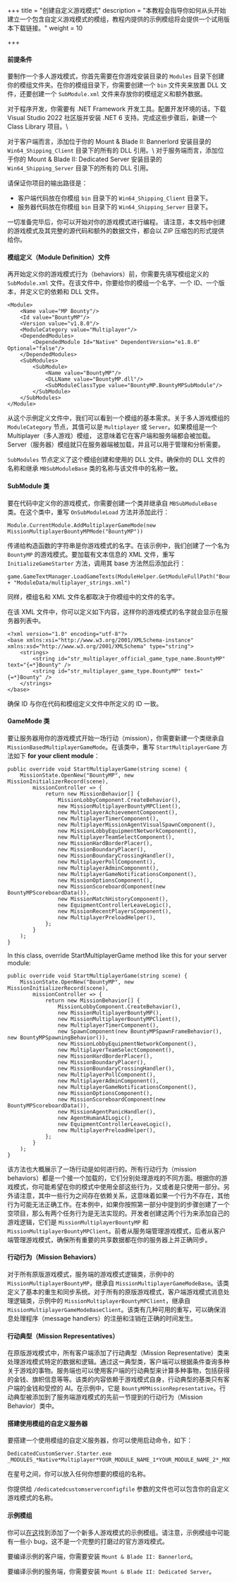 +++
title = "创建自定义游戏模式"
description = "本教程会指导你如何从头开始建立一个包含自定义游戏模式的模组，教程内提供的示例模组将会提供一个试用版本下载链接。"
weight = 10

+++

#### 前提条件
要制作一个多人游戏模式，你首先需要在你游戏安装目录的 `Modules` 目录下创建你的模组文件夹。在你的模组目录下，你需要创建一个 `bin` 文件夹来放置 DLL 文件，还要创建一个 `SubModule.xml` 文件来存放你的模组定义和额外数据。

对于程序开发，你需要有 .NET Framework 开发工具。配置开发环境的话，下载 Visual Studio 2022 社区版并安装 .NET 6 支持。完成这些步骤后，新建一个 Class Library 项目。\\

对于客户端而言，添加位于你的 Mount & Blade II: Bannerlord 安装目录的 `Win64_Shipping_Client` 目录下的所有的 DLL 引用。\\
对于服务端而言，添加位于你的 Mount & Blade II: Dedicated Server 安装目录的 `Win64_Shipping_Server` 目录下的所有的 DLL 引用。

请保证你项目的输出路径是：

* 客户端代码放在你模组 `bin` 目录下的 `Win64_Shipping_Client` 目录下。
* 服务器代码放在你模组 `bin` 目录下的 `Win64_Shipping_Server` 目录下。

一切准备完毕后，你可以开始对你的游戏模式进行编程。
请注意，本文档中创建的游戏模式及其完整的源代码和额外的数据文件，都会以 ZIP 压缩包的形式提供给你。

#### 模组定义（Module Definition）文件
再开始定义你的游戏模式行为（behaviors）前，你需要先填写模组定义的 `SubModule.xml` 文件。在该文件中，你要给你的模组一个名字、一个 ID、一个版本，并定义它的依赖和 DLL 文件。

	<Module>
		<Name value="MP Bounty"/>
		<Id value="BountyMP"/>
		<Version value="v1.8.0"/>
		<ModuleCategory value="Multiplayer"/>
		<DependedModules>
			<DependedModule Id="Native" DependentVersion="e1.8.0" Optional="false"/>
		</DependedModules>
		<SubModules>
			<SubModule>
				<Name value="BountyMP"/>
				<DLLName value="BountyMP.dll"/>
				<SubModuleClassType value="BountyMP.BountyMPSubModule"/>
			</SubModule>
		</SubModules>
	</Module>

从这个示例定义文件中，我们可以看到一个模组的基本需求。关于多人游戏模组的 `ModuleCategory` 节点，其值可以是 `Multiplayer` 或 `Server`。如果模组是一个 Multiplayer（多人游戏）模组， 这意味着它在客户端和服务端都会被加载。Server（服务器）模组就只在服务器端被加载，并且可以用于管理和分析需要。

`SubModules` 节点定义了这个模组创建和使用的 DLL 文件。确保你的 DLL 文件的名称和继承 `MBSubModuleBase` 类的名称与该文件中的名称一致。

#### SubModule 类
要在代码中定义你的游戏模式，你需要创建一个类并继承自 `MBSubModuleBase` 类。在这个类中，重写 `OnSubModuleLoad` 方法并添加此行：

	Module.CurrentModule.AddMultiplayerGameMode(new MissionMultiplayerBountyMPMode("BountyMP"))

传递给构造函数的字符串是你游戏模式的名字。在该示例中，我们创建了一个名为 `BountyMP` 的游戏模式。要加载有文本信息的 XML 文件，重写 `InitializeGameStarter` 方法，调用其 base 方法然后添加此行：

	game.GameTextManager.LoadGameTexts(ModuleHelper.GetModuleFullPath("BountyMP") + "ModuleData/multiplayer_strings.xml")

同样，模组名和 XML 文件名都取决于你模组中的文件的名字。

在该 XML 文件中，你可以定义如下内容，这样你的游戏模式的名字就会显示在服务器列表中。

	<?xml version="1.0" encoding="utf-8"?>
	<base xmlns:xsi="http://www.w3.org/2001/XMLSchema-instance" xmlns:xsd="http://www.w3.org/2001/XMLSchema" type="string">
		<strings>
			<string id="str_multiplayer_official_game_type_name.BountyMP" text="{=*}Bounty" />
			<string id="str_multiplayer_game_type.BountyMP" text="{=*}Bounty" />
		</strings>
	</base>

确保 ID 与你在代码和模组定义文件中所定义的 ID 一致。

#### GameMode 类
要让服务器用你的游戏模式开始一场行动（mission），你需要新建一个类继承自 `MissionBasedMultiplayerGameMode`。在该类中，重写 `StartMultiplayerGame` 方法如下 **for your client module**：

	public override void StartMultiplayerGame(string scene) {
		MissionState.OpenNew("BountyMP", new MissionInitializerRecord(scene),
			missionController => {
				return new MissionBehavior[] {
					MissionLobbyComponent.CreateBehavior(),
					new MissionMultiplayerBountyMPClient(),
					new MultiplayerAchievementComponent(),
					new MultiplayerTimerComponent(),
					new MultiplayerMissionAgentVisualSpawnComponent(),
					new MissionLobbyEquipmentNetworkComponent(),
					new MultiplayerTeamSelectComponent(),
					new MissionHardBorderPlacer(),
					new MissionBoundaryPlacer(),
					new MissionBoundaryCrossingHandler(),
					new MultiplayerPollComponent(),
					new MultiplayerAdminComponent(),
					new MultiplayerGameNotificationsComponent(),
					new MissionOptionsComponent(),
					new MissionScoreboardComponent(new BountyMPScoreboardData()),
					new MissionMatchHistoryComponent(),
					new EquipmentControllerLeaveLogic(),
					new MissionRecentPlayersComponent(),
					new MultiplayerPreloadHelper(),
				};
			}
		);
	}

In this class, override StartMultiplayerGame method like this for your server module:

	public override void StartMultiplayerGame(string scene) {
		MissionState.OpenNew("BountyMP", new MissionInitializerRecord(scene),
			missionController => {
				return new MissionBehavior[] {
					MissionLobbyComponent.CreateBehavior(),
					new MissionMultiplayerBountyMP(),
					new MissionMultiplayerBountyMPClient(),
					new MultiplayerTimerComponent(),
					new SpawnComponent(new BountyMPSpawnFrameBehavior(), new BountyMPSpawningBehavior()),
					new MissionLobbyEquipmentNetworkComponent(),
					new MultiplayerTeamSelectComponent(),
					new MissionHardBorderPlacer(),
					new MissionBoundaryPlacer(),
					new MissionBoundaryCrossingHandler(),
					new MultiplayerPollComponent(),
					new MultiplayerAdminComponent(),
					new MultiplayerGameNotificationsComponent(),
					new MissionOptionsComponent(),
					new MissionScoreboardComponent(new BountyMPScoreboardData()),
					new MissionAgentPanicHandler(),
					new AgentHumanAILogic(),
					new EquipmentControllerLeaveLogic(),
					new MultiplayerPreloadHelper(),
				};
			}
		);
	}




该方法也大概展示了一场行动是如何进行的。所有行动行为（mission behaviors）都是一个接一个加载的，它们分别处理游戏的不同方面。根据你的游戏模式，你可能希望在你的模式中使用全部这些行为，又或者是只使用一部分。另外请注意，其中一些行为之间存在依赖关系，这意味着如果一个行为不存在，其他行为可能无法正确工作。在本例中，如果你按照第一部分中提到的步骤创建了一个空项目，那么有两个任务行为是无法实现的。开发者创建这两个行为来添加自己的游戏逻辑，它们是 `MissionMultiplayerBountyMP` 和 `MissionMultiplayerBountyMPClient`。前者从服务端管理游戏模式，后者从客户端管理游戏模式，确保所有重要的共享数据都在你的服务器上并正确同步。

#### 行动行为（Mission Behaviors）
对于所有原版游戏模式，服务端的游戏模式逻辑类，示例中的 `MissionMultiplayerBountyMP`，继承自 `MissionMultiplayerGameModeBase`。该类定义了基本的重生和同步系统。对于所有的原版游戏模式，客户端游戏模式消息处理逻辑类，示例中的 `MissionMultiplayerBountyMPClient`，继承自 `MissionMultiplayerGameModeBaseClient`。该类有几种可用的重写，可以确保消息处理程序（message handlers）的注册和注销在正确的时间发生。

#### 行动典型（Mission Representatives）
在原版游戏模式中，所有客户端添加了行动典型（Mission Representative）类来处理游戏模式特定的数据和逻辑。通过这一典型类，客户端可以根据条件查询多种关于游戏的事物。服务端也可以使用客户端的行动典型来计算多种事物，包括获得的金钱、旗帜信息等等。该类的内容依赖于游戏模式自身，行动典型的基类只有客户端的金钱和受控的 AI。在示例中，它是 `BountyMPMissionRepresentative`。行动典型被添加到了服务端游戏模式的先前一节提到的行动行为（Mission Behavior）类中。

#### 搭建使用模组的自定义服务器
要搭建一个使用模组的自定义服务器，你可以使用启动命令，如下：

	DedicatedCustomServer.Starter.exe _MODULES_*Native*Multiplayer*YOUR_MODULE_NAME_1*YOUR_MODULE_NAME_2*_MODULES_

在星号之间，你可以放入任何你想要的模组的名称。

你提供给 `/dedicatedcustomserverconfigfile` 参数的文件也可以包含你的自定义游戏模式的名称。

#### 示例模组
你可以[在这](https://download.taleworlds.com/BountyMP.zip)找到添加了一个新多人游戏模式的示例模组。请注意，示例模组中可能有一些小 bug，这不是一个完整的打磨过的官方游戏模式。

要编译示例的客户端，你需要安装 `Mount & Blade II: Bannerlord`。

要编译示例的服务端，你需要安装 `Mount & Blade II: Dedicated Server`。

